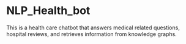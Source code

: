 # NLP_Health_bot
This is a health care chatbot that answers medical related questions, hospital reviews, and retrieves information from knowledge graphs.

